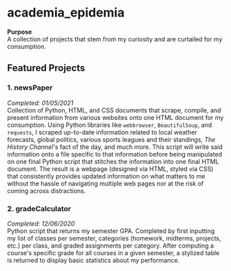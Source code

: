 # academia_epidemia

<b>Purpose</b> <br>
A collection of projects that stem from my curiosity and are curtailed for my consumption.

## Featured Projects
### 1. newsPaper
<i>Completed: 01/05/2021<br></i>
Collection of Python, HTML, and CSS documents that scrape, compile, and present information from various websites onto one HTML document for my consumption. Using Python libraries like `webbrowser`, `BeautifulSoup`, and `requests`, I scraped up-to-date information related to local weather forecasts, global politics, various sports leagues and their standings, <i>The History Channel</i>'s fact of the day, and much more. This script will write said information onto a file specific to that information before being manipulated on one final Python script that stitches the information into one final HTML document. The result is a webpage (designed via HTML, styled via CSS) that consistently provides updated information on what matters to me without the hassle of navigating multiple web pages nor at the risk of coming across distractions.

### 2. gradeCalculator
<i>Completed: 12/06/2020<br></i>
Python script that returns my semester GPA. Completed by first inputting my list of classes per semester, categories (homework, midterms, projects, etc.) per class, and graded assignments per category. After computing a course's specific grade for all courses in a given semester, a stylized table is returned to display basic statistics about my performance.
